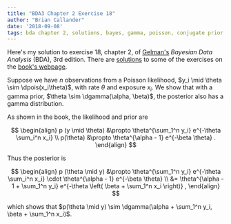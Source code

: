```yaml
---
title: "BDA3 Chapter 2 Exercise 18"
author: "Brian Callander"
date: '2018-09-08'
tags: bda chapter 2, solutions, bayes, gamma, poisson, conjugate prior
---
```


Here's my solution to exercise 18, chapter 2, of [Gelman's](https://andrewgelman.com/) *Bayesian Data Analysis* (BDA), 3rd edition. There are [solutions](http://www.stat.columbia.edu/~gelman/book/solutions.pdf) to some of the exercises on the [book's webpage](http://www.stat.columbia.edu/~gelman/book/).

<!--more-->

<div style="display:none">
  $\DeclareMathOperator{\dbinomial}{binomial}
   \DeclareMathOperator{\dbern}{Bernoulli}
   \DeclareMathOperator{\dpois}{Poisson}
   \DeclareMathOperator{\dnorm}{normal}
   \DeclareMathOperator{\dcauchy}{Cauchy}
   \DeclareMathOperator{\dgamma}{gamma}
   \DeclareMathOperator{\invlogit}{invlogit}
   \DeclareMathOperator{\logit}{logit}
   \DeclareMathOperator{\dbeta}{beta}$
</div>

Suppose we have $n$ observations from a Poisson likelihood, $y_i \mid \theta \sim \dpois(x_i\theta)$,  with rate $\theta$ and exposure $x_i$. We show that with a gamma prior, $\theta \sim \dgamma(\alpha, \beta)$, the posterior also has a gamma distribution. 

As shown in the book, the likelihood and prior are

$$
\begin{align}
p (y \mid \theta)
&\propto
\theta^{\sum_1^n y_i} e^{-\theta \sum_i^n x_i}
\\
p(\theta)
&\propto
\theta^{\alpha - 1} e^{-\beta \theta}
.
\end{align}
$$

Thus the posterior is

$$
\begin{align}
p (\theta \mid y)
&\propto
\theta^{\sum_1^n y_i} e^{-\theta \sum_i^n x_i}
\cdot
\theta^{\alpha - 1} e^{-\beta \theta}
\\
&=
\theta^{\alpha - 1 + \sum_1^n y_i}
e^{-\theta \left( \beta + \sum_1^n x_i \right)}
,
\end{align}
$$

which shows that $p(\theta \mid y) \sim \dgamma(\alpha + \sum_1^n y_i, \beta + \sum_1^n x_i)$.